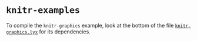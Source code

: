 # `knitr-examples`

To compile the `knitr-graphics` example, look at the bottom of the file
[`knitr-graphics.lyx`](/yihui/knitr/blob/master/inst/examples/knitr-graphics.lyx)
for its dependencies.
